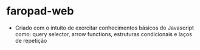 # faropad-web
- Criado com o intuito de exercitar conhecimentos básicos do Javascript como: query selector, arrow functions, estruturas condicionais e laços de repetição
